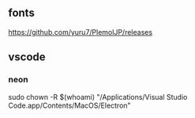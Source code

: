 ## fonts

https://github.com/yuru7/PlemolJP/releases

## vscode

### neon

sudo chown -R $(whoami) "/Applications/Visual Studio Code.app/Contents/MacOS/Electron"
